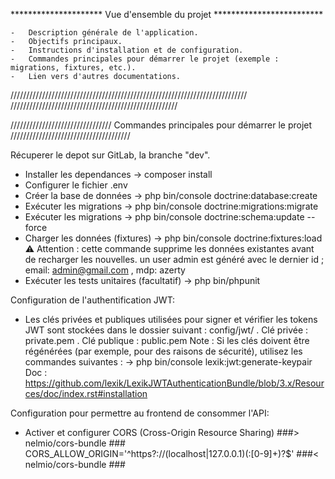 *********************   Vue d'ensemble du projet *************************

    -   Description générale de l'application.
    -   Objectifs principaux.
    -   Instructions d'installation et de configuration.
    -   Commandes principales pour démarrer le projet (exemple : migrations, fixtures, etc.).
    -   Lien vers d'autres documentations.

///////////////////////////////////////////////////////////////////////////
        /////////////////////////////////////////////////////

////////////////////////////////    Commandes principales pour démarrer le projet   //////////////////////////////////////

Récuperer le depot sur GitLab, la branche "dev".

- Installer les dependances         ->  composer install
- Configurer le fichier .env
- Créer la base de données          ->  php bin/console doctrine:database:create
- Exécuter les migrations           ->  php bin/console doctrine:migrations:migrate
- Exécuter les migrations           ->  php bin/console doctrine:schema:update --force
- Charger les données (fixtures)    ->  php bin/console doctrine:fixtures:load
⚠️ Attention : cette commande supprime les données existantes avant de recharger les nouvelles.
un user admin est généré avec le dernier id ; email: admin@gmail.com , mdp: azerty
- Exécuter les tests unitaires (facultatif) ->  php bin/phpunit

Configuration de l'authentification JWT:
- Les clés privées et publiques utilisées pour signer et vérifier les tokens JWT sont stockées dans le dossier suivant : config/jwt/
    . Clé privée : private.pem
    . Clé publique : public.pem
Note : Si les clés doivent être régénérées (par exemple, pour des raisons de sécurité), utilisez les commandes suivantes :
    -> php bin/console lexik:jwt:generate-keypair
Doc : https://github.com/lexik/LexikJWTAuthenticationBundle/blob/3.x/Resources/doc/index.rst#installation

Configuration pour permettre au frontend de consommer l'API:
- Activer et configurer CORS (Cross-Origin Resource Sharing)
    ###> nelmio/cors-bundle ###
    CORS_ALLOW_ORIGIN='^https?://(localhost|127\.0\.0\.1)(:[0-9]+)?$'
    ###< nelmio/cors-bundle ###